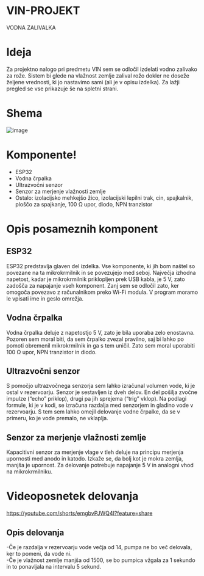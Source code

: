 # VIN-PROJEKT
VODNA ZALIVALKA

# Ideja
Za projektno nalogo pri predmetu VIN sem se odločil izdelati vodno zalivako za rože.
Sistem bi glede na vlažnost zemlje zalival rožo dokler ne doseže željene vrednosti, ki jo nastavimo sami (ali je v opisu izdelka).
Za lažji pregled se vse prikazuje še na spletni strani.

# Shema
![image](https://user-images.githubusercontent.com/61451323/177049809-55b238b4-aa4b-4657-b089-a11f9fa192bd.png)

# Komponente!

<ul>
<li>
ESP32
</li>
 
<li>
Vodna črpalka
</li>

 <li>
Ultrazvočni senzor
</li>

 <li>
Senzor za merjenje vlažnosti zemlje
</li>
 
  <li>
Ostalo:
izolacijsko mehkejšo žico, izolacijski lepilni trak, cin, spajkalnik, ploščo za spajkanje, 100 Ω upor, diodo, NPN tranzistor
</li>
</ul>

# Opis posameznih komponent
## ESP32
ESP32 predstavlja glaven del izdelka. Vse komponente, ki jih bom naštel so povezane na ta mikrokrmilnik in se povezujejo med seboj. Največja izhodna napetost, kadar je mikrokrmilnik priklopljen prek USB kabla, je 5 V, zato zadošča za napajanje vseh komponent. Zanj sem se odločil zato, ker omogoča povezavo z računalnikom preko Wi-Fi modula. V program moramo le vpisati ime in geslo omrežja.

## Vodna črpalka
Vodna črpalka deluje z napetostjo 5 V, zato je bila uporaba zelo enostavna. Pozoren sem moral biti, da sem črpalko zvezal pravilno, saj bi lahko po pomoti obremenil mikrokrmilnik in ga s tem uničil. Zato sem moral uporabiti 100 Ω upor, NPN tranzistor in diodo.

## Ultrazvočni senzor
S pomočjo ultrazvočnega senzorja sem lahko izračunal volumen vode, ki je ostal v rezervoarju. Senzor je sestavljen iz dveh delov. En del pošilja zvočne impulze (“echo” priklop), drugi pa jih sprejema (“trig” vklop). Na podlagi formule, ki je v kodi, se izračuna razdalja med senzorjem in gladino vode v rezervoarju. S tem sem lahko omejil delovanje vodne črpalke, da se v primeru, ko je vode premalo, ne vklaplja.

## Senzor za merjenje vlažnosti zemlje
Kapacitivni senzor za merjenje vlage v tleh deluje na principu merjenja upornosti med anodo in katodo. Izkaže se, da bolj kot je mokra zemlja, manjša je upornost. Za delovanje potrebuje napajanje 5 V in analogni vhod na mikrokrmilniku.

# Videoposnetek delovanja
https://youtube.com/shorts/emgbvPJWQ4I?feature=share
## Opis delovanja
 -Če je razdalja v rezervoarju vode večja od 14, pumpa ne bo več delovala, ker to pomeni, da vode ni. </br>
 -Če je vlažnost zemlje manjša od 1500, se bo pumpica vžgala za 1 sekundo in to ponavljala na intervalu 5 sekund.
